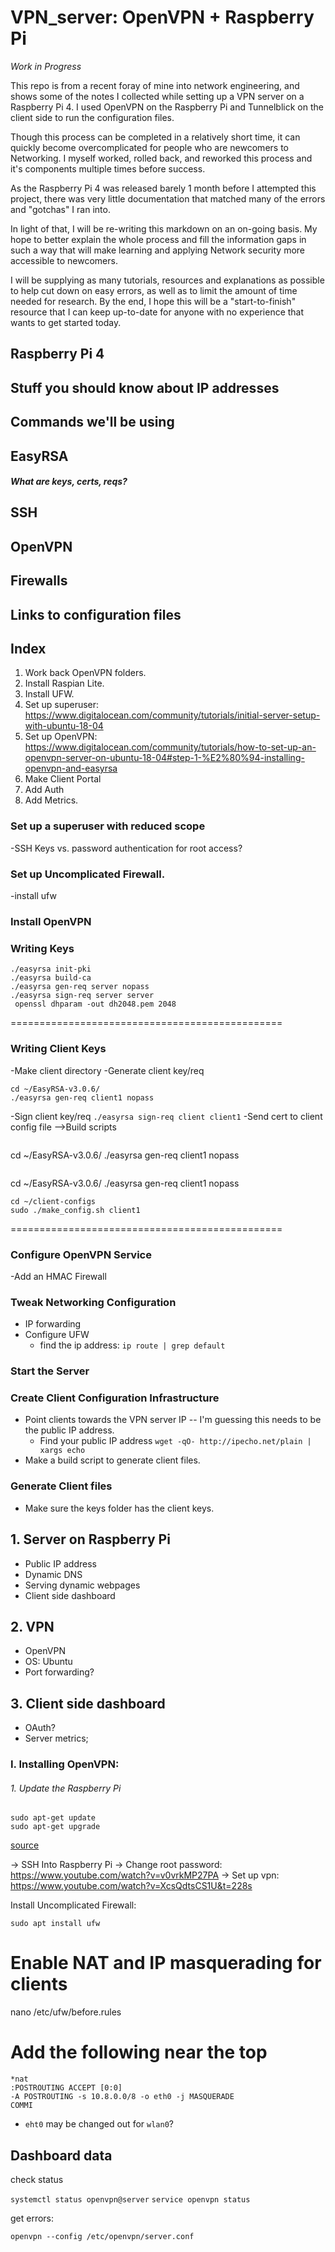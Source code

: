 # VPN_server: OpenVPN + Raspberry Pi

*Work in Progress*

This repo is from a recent foray of mine into network engineering, and shows some of the notes I collected while setting up a VPN server on a Raspberry Pi 4. I used OpenVPN on the Raspberry Pi and Tunnelblick on the client side to run the configuration files.

Though this process can be completed in a relatively short time, it can quickly become overcomplicated for people who are newcomers to Networking. I myself worked, rolled back, and reworked this process and it's components multiple times before success.

As the Raspberry Pi 4 was released barely 1 month before I attempted this project, there was very little documentation that matched many of the errors and "gotchas" I ran into.

In light of that, I will be re-writing this markdown on an on-going basis. My hope to better explain the whole process and fill the information gaps in such a way that will make learning and applying Network security more accessible to newcomers.

I will be supplying as many tutorials, resources and explanations as possible to help cut down on easy errors, as well as to limit the amount of time needed for research. By the end, I hope this will be a "start-to-finish" resource that I can keep up-to-date for anyone with no experience that wants to get started today.  

## Raspberry Pi 4

## Stuff you should know about IP addresses

## Commands we'll be using

## EasyRSA
##### What are keys, certs, reqs?

## SSH

## OpenVPN

## Firewalls

## Links to configuration files

## Index

1. Work back OpenVPN folders.
2. Install Raspian Lite.
3. Install UFW.
4. Set up superuser:  https://www.digitalocean.com/community/tutorials/initial-server-setup-with-ubuntu-18-04
5. Set up OpenVPN: https://www.digitalocean.com/community/tutorials/how-to-set-up-an-openvpn-server-on-ubuntu-18-04#step-1-%E2%80%94-installing-openvpn-and-easyrsa
6. Make Client Portal
7. Add Auth
8. Add Metrics.


### Set up a superuser with reduced scope

-SSH Keys vs. password authentication for root access?

### Set up Uncomplicated Firewall.

-install ufw

### Install OpenVPN

### Writing Keys

```
./easyrsa init-pki
./easyrsa build-ca
./easyrsa gen-req server nopass
./easyrsa sign-req server server
 openssl dhparam -out dh2048.pem 2048
```
===============================================
### Writing Client Keys

-Make client directory
-Generate client key/req
```
cd ~/EasyRSA-v3.0.6/
./easyrsa gen-req client1 nopass
```
-Sign client key/req
`./easyrsa sign-req client client1`
-Send cert to client config file
-->Build scripts
```
```
cd ~/EasyRSA-v3.0.6/
./easyrsa gen-req client1 nopass
```
```
cd ~/EasyRSA-v3.0.6/
./easyrsa gen-req client1 nopass
```
cd ~/client-configs
sudo ./make_config.sh client1
```

===============================================
### Configure OpenVPN Service

-Add an HMAC Firewall

### Tweak Networking Configuration

- IP forwarding
- Configure UFW
  - find the ip address: `ip route | grep default`

### Start the Server

### Create Client Configuration Infrastructure

- Point clients towards the VPN server IP -- I'm guessing this needs to be the public IP address.
  - Find your public IP address `wget -qO- http://ipecho.net/plain | xargs echo`
- Make a build script to generate client files.

### Generate Client files
- Make sure the keys folder has the client keys.

## 1. Server on Raspberry Pi
  - Public IP address
  - Dynamic DNS
  - Serving dynamic webpages
  - Client side dashboard

## 2. VPN
  - OpenVPN
  - OS: Ubuntu
  - Port forwarding?

## 3. Client side dashboard
  - OAuth?
  - Server metrics;

### I. Installing OpenVPN:

###### 1. Update the Raspberry Pi
```
sudo apt-get update
sudo apt-get upgrade
```
[source](https://www.ovpn.com/en/guides/raspberry-pi-raspbian)

-> SSH Into Raspberry Pi
-> Change root password: https://www.youtube.com/watch?v=v0vrkMP27PA
-> Set up vpn: https://www.youtube.com/watch?v=XcsQdtsCS1U&t=228s

Install Uncomplicated Firewall:
```
sudo apt install ufw
```

# Enable NAT and IP masquerading for clients
nano /etc/ufw/before.rules
# Add the following near the top
```
*nat
:POSTROUTING ACCEPT [0:0]
-A POSTROUTING -s 10.8.0.0/8 -o eth0 -j MASQUERADE
COMMI
```
- `eht0` may be changed out for `wlan0`?

## Dashboard data

check status

`systemctl status openvpn@server`
`service openvpn status`

get errors:

`openvpn --config /etc/openvpn/server.conf`
